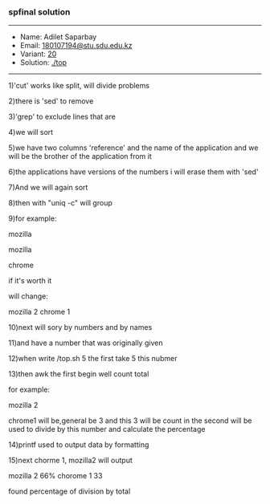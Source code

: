 ### spfinal solution

***
* Name: Adilet Saparbay
* Email: 180107194@stu.sdu.edu.kz
* Variant: [20](../variants/variant20.md)
* Solution: [./top](./top)
***


1)'cut' works like split, will divide problems

2)there is 'sed' to remove

3)'grep' to exclude lines that are

4)we will sort

5)we have two columns 'reference' and the name of the application and we will be the brother of the application from it

6)the applications have versions of the numbers i will erase them with 'sed'

7)And we will again sort 

8)then with "uniq -c" will group

9)for example:

mozilla

mozilla

chrome

if it's worth it

will change:

mozilla 2
chrome 1

10)next will sory by numbers and by names

11)and  have a number that was originally given

12)when write /top.sh 5 the first take 5 this nubmer

13)then awk the first begin well count total

for example:

mozilla 2

chrome1 
will be,general be 3 and this 3 will be count
in the second  will be used to divide by this number and calculate the percentage

14)printf used to output data by formatting

15)next chorme 1, mozilla2 will output

mozilla 2 66%
chorome 1 33

found percentage of division by total







